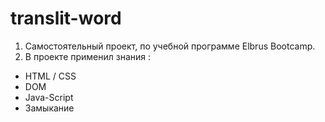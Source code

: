 # translit-word
1. Самостоятельный проект, по учебной программе  Elbrus Bootcamp.
2. В проекте применил знания : 
- HTML / CSS
- DOM
- Java-Script
- Замыкание
